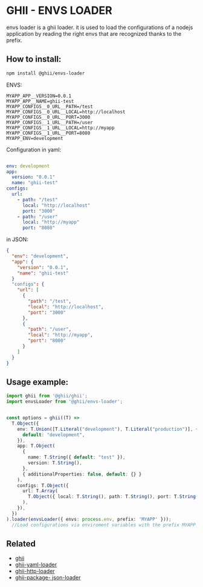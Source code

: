 # GHII - ENVS LOADER

envs loader is a ghii loader. it is used to load the configurations of a nodejs application by reading the right envs that are recognized thanks to the prefix.

## How to install:

```sh
npm install @ghii/envs-loader
```

ENVS:

```env
MYAPP_APP__VERSION=0.0.1
MYAPP_APP__NAME=ghii-test
MYAPP_CONFIGS__0_URL__PATH=/test
MYAPP_CONFIGS__0_URL__LOCAL=http://localhost
MYAPP_CONFIGS__0_URL__PORT=3000
MYAPP_CONFIGS__1_URL__PATH=/user
MYAPP_CONFIGS__1_URL__LOCAL=http://myapp
MYAPP_CONFIGS__1_URL__PORT=8080
MYAPP_ENV=development
```

Configuration in yaml:

```yaml

env: development
app:
  version: "0.0.1"
  name: "ghii-test"
configs:
  url:
    - path: "/test"
      local: "http://localhost"
      port: "3000"
    - path: "/user"
      local: "http://myapp"
      port: "8080"

```

in JSON:

```json
{
  "env": "development",
  "app": {
    "version": "0.0.1",
    "name": "ghii-test"
  }
  "configs": {
    "url": [
      {
        "path": "/test",
        "local": "http://localhost",
        "port": "3000"
      },
      {
        "path": "/user",
        "local": "http://myapp",
        "port": "8080"
      }
    ]
  }
}
```

## Usage example:

```TypeScript
import ghii from '@ghii/ghii';
import envsLoader from '@ghii/envs-loader';


const options = ghii((T) =>
  T.Object({
    env: T.Union([T.Literal("development"), T.Literal("production")], {
      default: "development",
    }),
    app: T.Object(
      {
        name: T.String({ default: "test" }),
        version: T.String(),
      },
      { additionalProperties: false, default: {} }
    ),
    configs: T.Object({
      url: T.Array(
        T.Object({ local: T.String(), path: T.String(), port: T.String() })
      ),
    }),
  })
).loader(envsLoader({ envs: process.env, prefix: 'MYAPP' }));
  //Load configurations via enviroment variables with the prefix MYAPP
```

## Related

- [ghii](https://github.com/iad-os/ghii)
- [ghii-yaml-loader](https://github.com/iad-os/ghii-yaml-loader)
- [ghii-http-loader](https://github.com/iad-os/ghii-http-loader)
- [ghii-package- json-loader](https://github.com/iad-os/ghii-package-json-loader)
